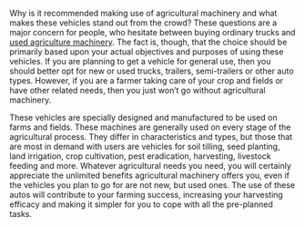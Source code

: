 Why is it recommended making use of agricultural machinery and what makes these vehicles stand out from the crowd? These questions are a major concern for people, who hesitate between buying ordinary trucks and <a href="https://www.truck1.eu/agricultural-machinery">used agriculture machinery</a>. The fact is, though, that the choice should be primarily based upon your actual objectives and purposes of using these vehicles. If you are planning to get a vehicle for general use, then you should better opt for new or used trucks, trailers, semi-trailers or other auto types. However, if you are a farmer taking care of your crop and fields or have other related needs, then you just won’t go without agricultural machinery. 

These vehicles are specially designed and manufactured to be used on farms and fields. These machines are generally used on every stage of the agricultural process. They differ in characteristics and types, but those that are most in demand with users are vehicles for soil tilling, seed planting, land irrigation, crop cultivation, pest eradication, harvesting, livestock feeding and more. Whatever agricultural needs you need, you will certainly appreciate the unlimited benefits agricultural machinery offers you, even if the vehicles you plan to go for are not new, but used ones. The use of these autos will contribute to your farming success, increasing your harvesting efficacy and making it simpler for you to cope with all the pre-planned tasks. 
